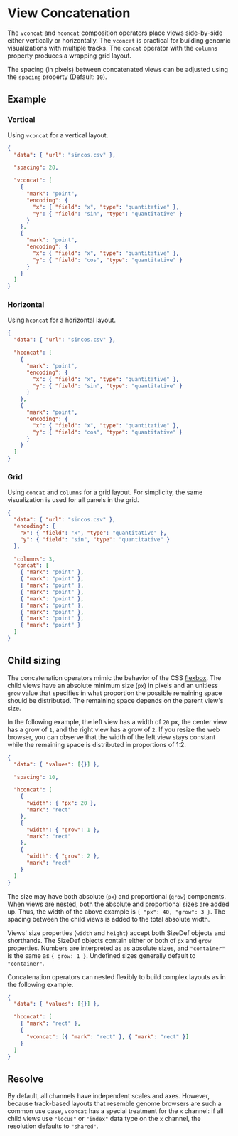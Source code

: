 # View Concatenation

The `vconcat` and `hconcat` composition operators place views side-by-side
either vertically or horizontally. The `vconcat` is practical for building
genomic visualizations with multiple tracks. The `concat` operator with the
`columns` property produces a wrapping grid layout.

The spacing (in pixels) between concatenated views can be adjusted using the
`spacing` property (Default: `10`).

## Example

### Vertical

Using `vconcat` for a vertical layout.

<div><genome-spy-doc-embed>

```json
{
  "data": { "url": "sincos.csv" },

  "spacing": 20,

  "vconcat": [
    {
      "mark": "point",
      "encoding": {
        "x": { "field": "x", "type": "quantitative" },
        "y": { "field": "sin", "type": "quantitative" }
      }
    },
    {
      "mark": "point",
      "encoding": {
        "x": { "field": "x", "type": "quantitative" },
        "y": { "field": "cos", "type": "quantitative" }
      }
    }
  ]
}
```

</genome-spy-doc-embed></div>

### Horizontal

Using `hconcat` for a horizontal layout.

<div><genome-spy-doc-embed height="200">

```json
{
  "data": { "url": "sincos.csv" },

  "hconcat": [
    {
      "mark": "point",
      "encoding": {
        "x": { "field": "x", "type": "quantitative" },
        "y": { "field": "sin", "type": "quantitative" }
      }
    },
    {
      "mark": "point",
      "encoding": {
        "x": { "field": "x", "type": "quantitative" },
        "y": { "field": "cos", "type": "quantitative" }
      }
    }
  ]
}
```

</genome-spy-doc-embed></div>

### Grid

Using `concat` and `columns` for a grid layout. For simplicity, the same
visualization is used for all panels in the grid.

<div><genome-spy-doc-embed height="400">

```json
{
  "data": { "url": "sincos.csv" },
  "encoding": {
    "x": { "field": "x", "type": "quantitative" },
    "y": { "field": "sin", "type": "quantitative" }
  },

  "columns": 3,
  "concat": [
    { "mark": "point" },
    { "mark": "point" },
    { "mark": "point" },
    { "mark": "point" },
    { "mark": "point" },
    { "mark": "point" },
    { "mark": "point" },
    { "mark": "point" },
    { "mark": "point" }
  ]
}
```

</genome-spy-doc-embed></div>

## Child sizing

The concatenation operators mimic the behavior of the CSS
[flexbox](https://css-tricks.com/snippets/css/a-guide-to-flexbox/). The child
views have an absolute minimum size (`px`) in pixels and an unitless `grow`
value that specifies in what proportion the possible remaining space should be
distributed. The remaining space depends on the parent view's size.

In the following example, the left view has a width of `20` px, the center view
has a grow of `1`, and the right view has a grow of `2`. If you resize the web
browser, you can observe that the width of the left view stays constant while
the remaining space is distributed in proportions of 1:2.

<div><genome-spy-doc-embed height="50">

```json
{
  "data": { "values": [{}] },

  "spacing": 10,

  "hconcat": [
    {
      "width": { "px": 20 },
      "mark": "rect"
    },
    {
      "width": { "grow": 1 },
      "mark": "rect"
    },
    {
      "width": { "grow": 2 },
      "mark": "rect"
    }
  ]
}
```

</genome-spy-doc-embed></div>

The size may have both absolute (`px`) and proportional (`grow`) components.
When views are nested, both the absolute and proportional sizes are added up.
Thus, the width of the above example is `{ "px": 40, "grow": 3 }`. The spacing
between the child views is added to the total absolute width.

Views' size properties (`width` and `height`) accept both SizeDef objects and
shorthands. The SizeDef objects contain either or both of `px` and `grow`
properties. Numbers are interpreted as as absolute sizes, and `"container"` is
the same as `{ grow: 1 }`. Undefined sizes generally default to `"container"`.

Concatenation operators can nested flexibly to build complex layouts as in the
following example.

<div><genome-spy-doc-embed height="150">

```json
{
  "data": { "values": [{}] },

  "hconcat": [
    { "mark": "rect" },
    {
      "vconcat": [{ "mark": "rect" }, { "mark": "rect" }]
    }
  ]
}
```

</genome-spy-doc-embed></div>

## Resolve

By default, all channels have independent scales and axes. However, because
track-based layouts that resemble genome browsers are such a common use case,
`vconcat` has a special treatment for the `x` channel: if all child views use
`"locus"` or `"index"` data type on the `x` channel, the resolution defaults to
`"shared"`.
